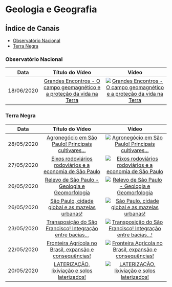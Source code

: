 # Geologia e Geografia

## Índice de Canais

* [Observatório Nacional](#Observatório-Nacional)
* [Terra Negra](#Terra-Negra)

### Observatório Nacional

| Data | Título do Vídeo                                                                                      | Vídeo |
| -------|:----------------------------------------------------------------------------------------------------:|:-----:|
| 18/06/2020 | [Grandes Encontros - O campo geomagnético e a proteção da vida na Terra](https://www.youtube.com/watch?v=TbVCVnocXzU)  | [![Grandes Encontros - O campo geomagnético e a proteção da vida na Terra](https://img.youtube.com/vi/TbVCVnocXzU/mqdefault.jpg)](http://www.youtube.com/watch?v=TbVCVnocXzU)|

### Terra Negra

| Data | Título do Vídeo                                                                                      | Vídeo |
| -------|:----------------------------------------------------------------------------------------------------:|:-----:|
| 28/05/2020 | [Agronegócio em São Paulo! Principais cultivares...](https://www.youtube.com/watch?v=TNhkN6ZKpg0) | [![Agronegócio em São Paulo! Principais cultivares...](https://img.youtube.com/vi/TNhkN6ZKpg0/mqdefault.jpg)](http://www.youtube.com/watch?v=TNhkN6ZKpg0)|
| 27/05/2020 | [Eixos rodoviários rodoviários e a economia de São Paulo](https://www.youtube.com/watch?v=kP_jslMkt3g) | [![Eixos rodoviários rodoviários e a economia de São Paulo](https://img.youtube.com/vi/kP_jslMkt3g/mqdefault.jpg)](http://www.youtube.com/watch?v=kP_jslMkt3g)|
| 26/05/2020 | [Relevo de São Paulo - Geologia e Geomorfologia](https://www.youtube.com/watch?v=GLZAhzEMXZI) | [![Relevo de São Paulo - Geologia e Geomorfologia](https://img.youtube.com/vi/GLZAhzEMXZI/mqdefault.jpg)](http://www.youtube.com/watch?v=GLZAhzEMXZI)|
| 26/05/2020 | [São Paulo, cidade global e as mazelas urbanas!](https://www.youtube.com/watch?v=zB9qjz9IFos) | [![São Paulo, cidade global e as mazelas urbanas!](https://img.youtube.com/vi/zB9qjz9IFos/mqdefault.jpg)](http://www.youtube.com/watch?v=zB9qjz9IFos)|
| 23/05/2020 | [Transposição do São Francisco! Integração entre bacias...](https://www.youtube.com/watch?v=QScwnkMlwNo) | [![Transposição do São Francisco! Integração entre bacias...!](https://img.youtube.com/vi/QScwnkMlwNo/mqdefault.jpg)](http://www.youtube.com/watch?v=QScwnkMlwNo)|
| 22/05/2020 | [Fronteira Agrícola no Brasil, expansão e consequências!](https://www.youtube.com/watch?v=7vncrCmPYeQ) | [![Fronteira Agrícola no Brasil, expansão e consequências!](https://img.youtube.com/vi/7vncrCmPYeQ/mqdefault.jpg)](http://www.youtube.com/watch?v=7vncrCmPYeQ)|
| 20/05/2020 | [LATERIZAÇÃO, lixiviação e solos laterizados!](https://www.youtube.com/watch?v=osmgEif3XWY) | [![LATERIZAÇÃO, lixiviação e solos laterizados!](https://img.youtube.com/vi/osmgEif3XWY/mqdefault.jpg)](http://www.youtube.com/watch?v=osmgEif3XWY)|

